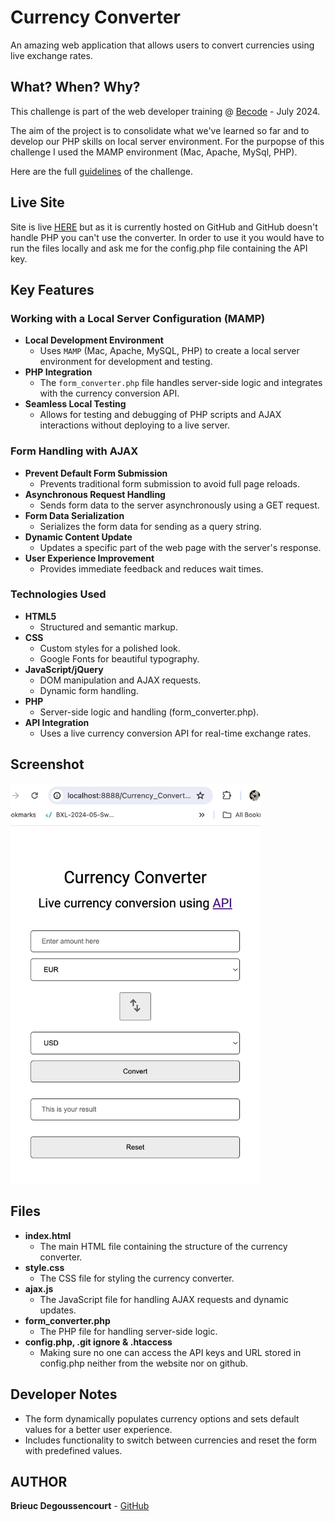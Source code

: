 
 # Currency Converter

An amazing web application that allows users to convert currencies using live exchange rates.

## What? When? Why?

This challenge is part of the web developer training @ [Becode](https://becode.org/fr/) - July 2024.

The aim of the project is to consolidate what we've learned so far and to develop our PHP skills on local server environment. For the purpopse of this challenge I used the MAMP environment (Mac, Apache, MySql, PHP).

Here are the full [guidelines](/guidelines.md) of the challenge.


## Live Site

Site is live [HERE](https://brieucdegoussencourt.github.io/Currency_Converter/) but as it is currently hosted on GitHub and GitHub doesn't handle PHP you can't use the converter. In order to use it you would have to run the files locally and ask me for the config.php file containing the API key.


## Key Features

### Working with a Local Server Configuration (MAMP)
- **Local Development Environment**
  - Uses `MAMP` (Mac, Apache, MySQL, PHP) to create a local server environment for development and testing.
- **PHP Integration**
  - The `form_converter.php` file handles server-side logic and integrates with the currency conversion API.
- **Seamless Local Testing**
  - Allows for testing and debugging of PHP scripts and AJAX interactions without deploying to a live server.

### Form Handling with AJAX
- **Prevent Default Form Submission**
  - Prevents traditional form submission to avoid full page reloads.
- **Asynchronous Request Handling**
  - Sends form data to the server asynchronously using a GET request.
- **Form Data Serialization**
  - Serializes the form data for sending as a query string.
- **Dynamic Content Update**
  - Updates a specific part of the web page with the server's response.
- **User Experience Improvement**
  - Provides immediate feedback and reduces wait times.

### Technologies Used
- **HTML5**
  - Structured and semantic markup.
- **CSS**
  - Custom styles for a polished look.
  - Google Fonts for beautiful typography.
- **JavaScript/jQuery**
  - DOM manipulation and AJAX requests.
  - Dynamic form handling.
- **PHP**
  - Server-side logic and handling (form_converter.php).
- **API Integration**
  - Uses a live currency conversion API for real-time exchange rates.

## Screenshot

<img src="./assets/Screenshot 2024-07-22 at 16.25.35.png" alt="Currency Converter Screenshot" width="400">

## Files

- **index.html**
  - The main HTML file containing the structure of the currency converter.
- **style.css**
  - The CSS file for styling the currency converter.
- **ajax.js**
  - The JavaScript file for handling AJAX requests and dynamic updates.
- **form_converter.php**
  - The PHP file for handling server-side logic.
- **config.php, .git ignore & .htaccess**
  - Making sure no one can access the API keys and URL stored in config.php neither from the website nor on github.

## Developer Notes

- The form dynamically populates currency options and sets default values for a better user experience.
- Includes functionality to switch between currencies and reset the form with predefined values.

## AUTHOR

**Brieuc Degoussencourt** - [GitHub](https://github.com/brieucdegoussencourt)